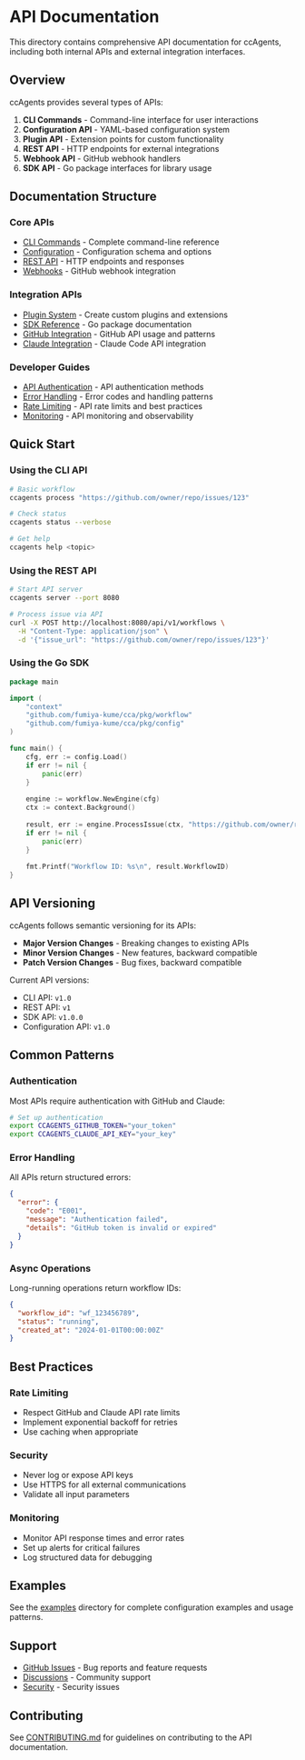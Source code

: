 # API Documentation

This directory contains comprehensive API documentation for ccAgents, including both internal APIs and external integration interfaces.

## Overview

ccAgents provides several types of APIs:

1. **CLI Commands** - Command-line interface for user interactions
2. **Configuration API** - YAML-based configuration system
3. **Plugin API** - Extension points for custom functionality
4. **REST API** - HTTP endpoints for external integrations
5. **Webhook API** - GitHub webhook handlers
6. **SDK API** - Go package interfaces for library usage

## Documentation Structure

### Core APIs

- [CLI Commands](cli.md) - Complete command-line reference
- [Configuration](configuration.md) - Configuration schema and options
- [REST API](rest.md) - HTTP endpoints and responses
- [Webhooks](webhooks.md) - GitHub webhook integration

### Integration APIs

- [Plugin System](plugins.md) - Create custom plugins and extensions
- [SDK Reference](sdk.md) - Go package documentation
- [GitHub Integration](github.md) - GitHub API usage and patterns
- [Claude Integration](claude.md) - Claude Code API integration

### Developer Guides

- [API Authentication](authentication.md) - API authentication methods
- [Error Handling](errors.md) - Error codes and handling patterns
- [Rate Limiting](rate-limiting.md) - API rate limits and best practices
- [Monitoring](monitoring.md) - API monitoring and observability

## Quick Start

### Using the CLI API

```bash
# Basic workflow
ccagents process "https://github.com/owner/repo/issues/123"

# Check status
ccagents status --verbose

# Get help
ccagents help <topic>
```

### Using the REST API

```bash
# Start API server
ccagents server --port 8080

# Process issue via API
curl -X POST http://localhost:8080/api/v1/workflows \
  -H "Content-Type: application/json" \
  -d '{"issue_url": "https://github.com/owner/repo/issues/123"}'
```

### Using the Go SDK

```go
package main

import (
    "context"
    "github.com/fumiya-kume/cca/pkg/workflow"
    "github.com/fumiya-kume/cca/pkg/config"
)

func main() {
    cfg, err := config.Load()
    if err != nil {
        panic(err)
    }
    
    engine := workflow.NewEngine(cfg)
    ctx := context.Background()
    
    result, err := engine.ProcessIssue(ctx, "https://github.com/owner/repo/issues/123")
    if err != nil {
        panic(err)
    }
    
    fmt.Printf("Workflow ID: %s\n", result.WorkflowID)
}
```

## API Versioning

ccAgents follows semantic versioning for its APIs:

- **Major Version Changes** - Breaking changes to existing APIs
- **Minor Version Changes** - New features, backward compatible
- **Patch Version Changes** - Bug fixes, backward compatible

Current API versions:
- CLI API: `v1.0`
- REST API: `v1`
- SDK API: `v1.0.0`
- Configuration API: `v1.0`

## Common Patterns

### Authentication

Most APIs require authentication with GitHub and Claude:

```bash
# Set up authentication
export CCAGENTS_GITHUB_TOKEN="your_token"
export CCAGENTS_CLAUDE_API_KEY="your_key"
```

### Error Handling

All APIs return structured errors:

```json
{
  "error": {
    "code": "E001",
    "message": "Authentication failed",
    "details": "GitHub token is invalid or expired"
  }
}
```

### Async Operations

Long-running operations return workflow IDs:

```json
{
  "workflow_id": "wf_123456789",
  "status": "running",
  "created_at": "2024-01-01T00:00:00Z"
}
```

## Best Practices

### Rate Limiting

- Respect GitHub and Claude API rate limits
- Implement exponential backoff for retries
- Use caching when appropriate

### Security

- Never log or expose API keys
- Use HTTPS for all external communications
- Validate all input parameters

### Monitoring

- Monitor API response times and error rates
- Set up alerts for critical failures
- Log structured data for debugging

## Examples

See the [examples](../examples/) directory for complete configuration examples and usage patterns.

## Support

- [GitHub Issues](https://github.com/fumiya-kume/cca/issues) - Bug reports and feature requests
- [Discussions](https://github.com/fumiya-kume/cca/discussions) - Community support
- [Security](https://github.com/fumiya-kume/cca/security/policy) - Security issues

## Contributing

See [CONTRIBUTING.md](../../CONTRIBUTING.md) for guidelines on contributing to the API documentation.